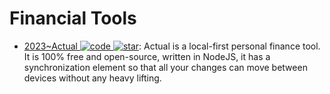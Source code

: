 # Financial Tools

- [2023~Actual ![code](https://ng-tech.icu/assets/code.svg) ![star](https://img.shields.io/github/stars/actualbudget/actual)](https://github.com/actualbudget/actual): Actual is a local-first personal finance tool. It is 100% free and open-source, written in NodeJS, it has a synchronization element so that all your changes can move between devices without any heavy lifting.
